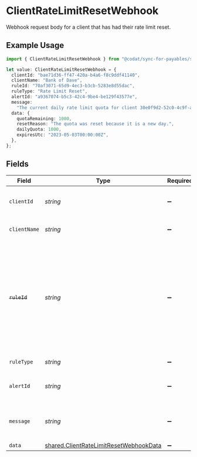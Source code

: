 # ClientRateLimitResetWebhook

Webhook request body for a client that has had their rate limit reset.

## Example Usage

```typescript
import { ClientRateLimitResetWebhook } from "@codat/sync-for-payables/sdk/models/shared";

let value: ClientRateLimitResetWebhook = {
  clientId: "bae71d36-ff47-420a-b4a6-f8c9ddf41140",
  clientName: "Bank of Dave",
  ruleId: "70af3071-65d9-4ec3-b3cb-5283e8d55dac",
  ruleType: "Rate Limit Reset",
  alertId: "a9367074-b5c3-42c4-9be4-be129f43577e",
  message:
    "The current daily rate limit quota for client 30e0f9d2-52c0-4c9f-a806-bcd98a3bcd7e has been reset to 1000 requests.",
  data: {
    quotaRemaining: 1000,
    resetReason: "The quota was reset because it is a new day.",
    dailyQuota: 1000,
    expiresUtc: "2023-05-03T00:00:00Z",
  },
};
```

## Fields

| Field                                                                                                                                                    | Type                                                                                                                                                     | Required                                                                                                                                                 | Description                                                                                                                                              |
| -------------------------------------------------------------------------------------------------------------------------------------------------------- | -------------------------------------------------------------------------------------------------------------------------------------------------------- | -------------------------------------------------------------------------------------------------------------------------------------------------------- | -------------------------------------------------------------------------------------------------------------------------------------------------------- |
| `clientId`                                                                                                                                               | *string*                                                                                                                                                 | :heavy_minus_sign:                                                                                                                                       | Unique identifier for your client in Codat.                                                                                                              |
| `clientName`                                                                                                                                             | *string*                                                                                                                                                 | :heavy_minus_sign:                                                                                                                                       | Name of your client in Codat.                                                                                                                            |
| ~~`ruleId`~~                                                                                                                                             | *string*                                                                                                                                                 | :heavy_minus_sign:                                                                                                                                       | : warning: ** DEPRECATED **: This will be removed in a future release, please migrate away from it as soon as possible.<br/><br/>Unique identifier for the rule. |
| `ruleType`                                                                                                                                               | *string*                                                                                                                                                 | :heavy_minus_sign:                                                                                                                                       | The type of rule.                                                                                                                                        |
| `alertId`                                                                                                                                                | *string*                                                                                                                                                 | :heavy_minus_sign:                                                                                                                                       | Unique identifier of the webhook event.                                                                                                                  |
| `message`                                                                                                                                                | *string*                                                                                                                                                 | :heavy_minus_sign:                                                                                                                                       | A human-readable message about the webhook.                                                                                                              |
| `data`                                                                                                                                                   | [shared.ClientRateLimitResetWebhookData](../../../sdk/models/shared/clientratelimitresetwebhookdata.md)                                                  | :heavy_minus_sign:                                                                                                                                       | N/A                                                                                                                                                      |
